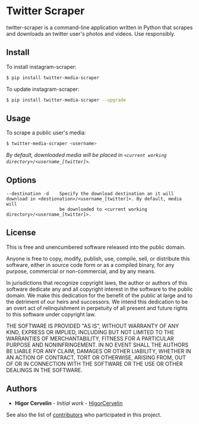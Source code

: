 # Twitter Scraper

twitter-scraper is a command-line application written in Python that scrapes and downloads an twitter user's photos and videos. Use responsibly.

Install
-------
To install instagram-scraper:
```bash
$ pip install twitter-media-scraper
```

To update instagram-scraper:
```bash
$ pip install twitter-media-scraper --upgrade
```

Usage
-----

To scrape a public user's media:
```bash
$ twitter-media-scraper <username>             
```
*By default, downloaded media will be placed in `<current working directory>/<username_[twitter]>`.*


Options
-------

```
--destination -d    Specify the download destination an it will download in <destionation>/<username_[twitter]>. By default, media will 
                    be downloaded to <current working directory>/<username_[twitter]>.
```

License
-------
This is free and unencumbered software released into the public domain.

Anyone is free to copy, modify, publish, use, compile, sell, or
distribute this software, either in source code form or as a compiled
binary, for any purpose, commercial or non-commercial, and by any
means.

In jurisdictions that recognize copyright laws, the author or authors
of this software dedicate any and all copyright interest in the
software to the public domain. We make this dedication for the benefit
of the public at large and to the detriment of our heirs and
successors. We intend this dedication to be an overt act of
relinquishment in perpetuity of all present and future rights to this
software under copyright law.

THE SOFTWARE IS PROVIDED "AS IS", WITHOUT WARRANTY OF ANY KIND,
EXPRESS OR IMPLIED, INCLUDING BUT NOT LIMITED TO THE WARRANTIES OF
MERCHANTABILITY, FITNESS FOR A PARTICULAR PURPOSE AND NONINFRINGEMENT.
IN NO EVENT SHALL THE AUTHORS BE LIABLE FOR ANY CLAIM, DAMAGES OR
OTHER LIABILITY, WHETHER IN AN ACTION OF CONTRACT, TORT OR OTHERWISE,
ARISING FROM, OUT OF OR IN CONNECTION WITH THE SOFTWARE OR THE USE OR
OTHER DEALINGS IN THE SOFTWARE.

## Authors

* **Higor Cervelin** - *Initial work* - [HigorCervelin](https://github.com/HigorCervelin)

See also the list of [contributors](https://github.com/HigorCervelin/stalker/contributors) who participated in this project.
